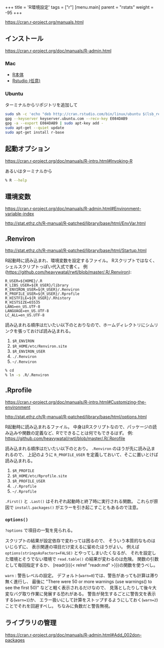 +++
title = 'R環境設定'
tags = ["r"]
[menu.main]
  parent = "rstats"
  weight = -95
+++

https://cran.r-project.org/manuals.html

## インストール

https://cran.r-project.org/doc/manuals/R-admin.html

### Mac

- [R本体](https://cran.rstudio.com/bin/macosx/)
- [Rstudio (任意)](https://www.rstudio.com/products/rstudio/download/)

### Ubuntu

ターミナルからリポジトリを追加して

```sh
sudo sh -c 'echo "deb http://cran.rstudio.com/bin/linux/ubuntu $(lsb_release -cs)/" > /etc/apt/sources.list.d/cran-mirror.list'
gpg --keyserver keyserver.ubuntu.com --recv-key E084DAB9
gpg -a --export E084DAB9 | sudo apt-key add -
sudo apt-get --quiet update
sudo apt-get install r-base
```

## 起動オプション

https://cran.r-project.org/doc/manuals/R-intro.html#Invoking-R

あるいはターミナルから

```sh
% R --help
```

## 環境変数

https://cran.r-project.org/doc/manuals/R-admin.html#Environment-variable-index

http://stat.ethz.ch/R-manual/R-patched/library/base/html/EnvVar.html

## .Renviron

<http://stat.ethz.ch/R-manual/R-patched/library/base/html/Startup.html>

R起動時に読み込まれ、環境変数を設定するファイル。
Rスクリプトではなく、シェルスクリプトっぽい代入式で書く。
例 (<https://github.com/heavywatal/rwtl/blob/master/.R/.Renviron>):

    R_USER=${HOME}/.R
    R_LIBS_USER=${R_USER}/library
    R_ENVIRON_USER=${R_USER}/.Renviron
    R_PROFILE_USER=${R_USER}/.Rprofile
    R_HISTFILE=${R_USER}/.Rhistory
    R_HISTSIZE=65535
    LANG=en_US.UTF-8
    LANGUAGE=en_US.UTF-8
    LC_ALL=en_US.UTF-8

読み込まれる順序はだいたい以下のとおりなので、ホームディレクトリにシムリンクを張っておけば読み込まれる。

1.  `$R_ENVIRON`
2.  `$R_HOME/etc/Renviron.site`
3.  `$R_ENVIRON_USER`
4.  `./.Renviron`
5.  `~/.Renviron`

```sh
% cd
% ln -s .R/.Renviron
```

## .Rprofile

https://cran.r-project.org/doc/manuals/R-intro.html#Customizing-the-environment

<http://stat.ethz.ch/R-manual/R-patched/library/base/html/options.html>

R起動時に読み込まれるファイル。
中身はRスクリプトなので、パッケージの読み込みや関数の定義など、Rでできることは何でもできるはず。
例: <https://github.com/heavywatal/rwtl/blob/master/.R/.Rprofile>

読み込まれる順序はだいたい以下のとおり。
`.Renviron` のほうが先に読み込まれるので、
上記のように `R_PROFILE_USER` を定義しておいて、そこに置いとけば読み込まれる。

1.  `$R_PROFILE`
2.  `$R_HOME/etc/Rprofile.site`
3.  `$R_PROFILE_USER`
4.  `./.Rprofile`
5.  `~/.Rprofile`

`.First()` と `.Last()` はそれぞれ起動時と終了時に実行される関数。
これらが原因で `install.packages()` がエラーを引き起こすこともあるので注意。

### `options()`

`?options` で項目の一覧を見られる。

スクリプトの結果が設定依存で変わっては困るので、
そういう本質的なものはいじらずに、
表示関連の項目だけ変えるに留めたほうがよい。
例えば `options(stringsAsFactors=FALSE)` とやってしまいたくなるが、
それを設定した環境とそうでない環境で `read.table()` の結果が変わるのは危険。
関数の引数として毎回指定するか、
[readr]({{< relref "readr.md" >}})の関数を使うべし。

`warn`
: 警告レベルの設定。
  デフォルト(`warn=0`)では、警告があっても計算は滞り無く進行し、
  最後に "There were 50 or more warnings (use warnings() to see the first 50)"
  などと軽く表示されるだけなので、
  見落としたりして後々大変なバグ取り作業に発展する恐れがある。
  警告が発生するごとに警告文を表示する(`warn=1`)か、
  エラー扱いにして計算をストップするようにしておく(`warn=2`)ことでそれを回避すべし。
  ちなみに負数だと警告無視。


## ライブラリの管理

https://cran.r-project.org/doc/manuals/R-admin.html#Add_002don-packages

